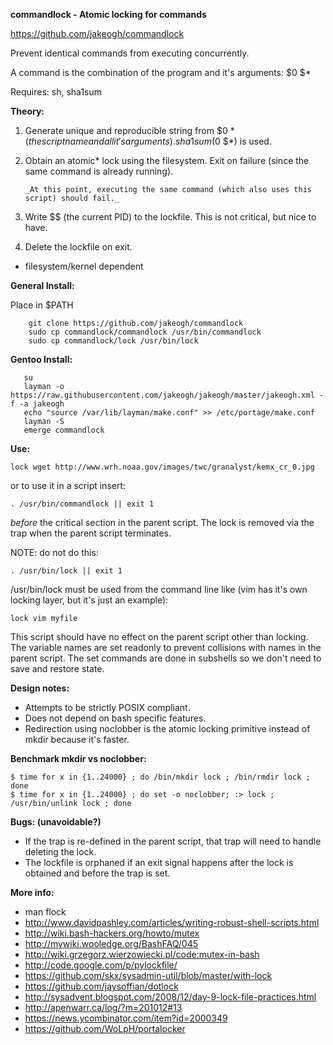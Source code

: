 **commandlock - Atomic locking for commands**

https://github.com/jakeogh/commandlock

Prevent identical commands from executing concurrently.

A command is the combination of the program and it's arguments: $0 $*

Requires: sh, sha1sum

**Theory:**

 1. Generate unique and reproducible string from $0 $* (the script name and all it's arguments). sha1sum($0 $*) is used.
 2. Obtain an atomic* lock using the filesystem. Exit on failure (since the same command is already running).

        _At this point, executing the same command (which also uses this script) should fail._

 3. Write $$ (the current PID) to the lockfile. This is not critical, but nice to have.
 4. Delete the lockfile on exit.

* filesystem/kernel dependent

**General Install:**

Place in $PATH

```
    git clone https://github.com/jakeogh/commandlock
    sudo cp commandlock/commandlock /usr/bin/commandlock
    sudo cp commandlock/lock /usr/bin/lock
```

**Gentoo Install:**
```
   su
   layman -o https://raw.githubusercontent.com/jakeogh/jakeogh/master/jakeogh.xml -f -a jakeogh
   echo "source /var/lib/layman/make.conf" >> /etc/portage/make.conf
   layman -S
   emerge commandlock
```

**Use:**

```
lock wget http://www.wrh.noaa.gov/images/twc/granalyst/kemx_cr_0.jpg
```

or to use it in a script insert:
```
. /usr/bin/commandlock || exit 1
```
_before_ the critical section in the parent script. The lock is removed via the trap when the parent script terminates.

NOTE: do not do this:
```
. /usr/bin/lock || exit 1
```

/usr/bin/lock must be used from the command line like (vim has it's own locking layer, but it's just an example):
```
lock vim myfile
```


This script should have no effect on the parent script other than locking. The variable names are set readonly to prevent collisions with names in the parent script. The set commands are done in subshells so we don't need to save and restore state.

**Design notes:**

- Attempts to be strictly POSIX compliant.
- Does not depend on bash specific features.
- Redirection using noclobber is the atomic locking primitive instead of mkdir because it's faster.

**Benchmark mkdir vs noclobber:**
```
$ time for x in {1..24000} ; do /bin/mkdir lock ; /bin/rmdir lock ; done
$ time for x in {1..24000} ; do set -o noclobber; :> lock ; /usr/bin/unlink lock ; done
```

**Bugs: (unavoidable?)**

- If the trap is re-defined in the parent script, that trap will need to handle deleting the lock.
- The lockfile is orphaned if an exit signal happens after the lock is obtained and before the trap is set.

**More info:**

 - man flock
 - http://www.davidpashley.com/articles/writing-robust-shell-scripts.html
 - http://wiki.bash-hackers.org/howto/mutex
 - http://mywiki.wooledge.org/BashFAQ/045
 - http://wiki.grzegorz.wierzowiecki.pl/code:mutex-in-bash
 - http://code.google.com/p/pylockfile/
 - https://github.com/skx/sysadmin-util/blob/master/with-lock
 - https://github.com/jaysoffian/dotlock
 - http://sysadvent.blogspot.com/2008/12/day-9-lock-file-practices.html
 - http://apenwarr.ca/log/?m=201012#13
 - https://news.ycombinator.com/item?id=2000349
 - https://github.com/WoLpH/portalocker
